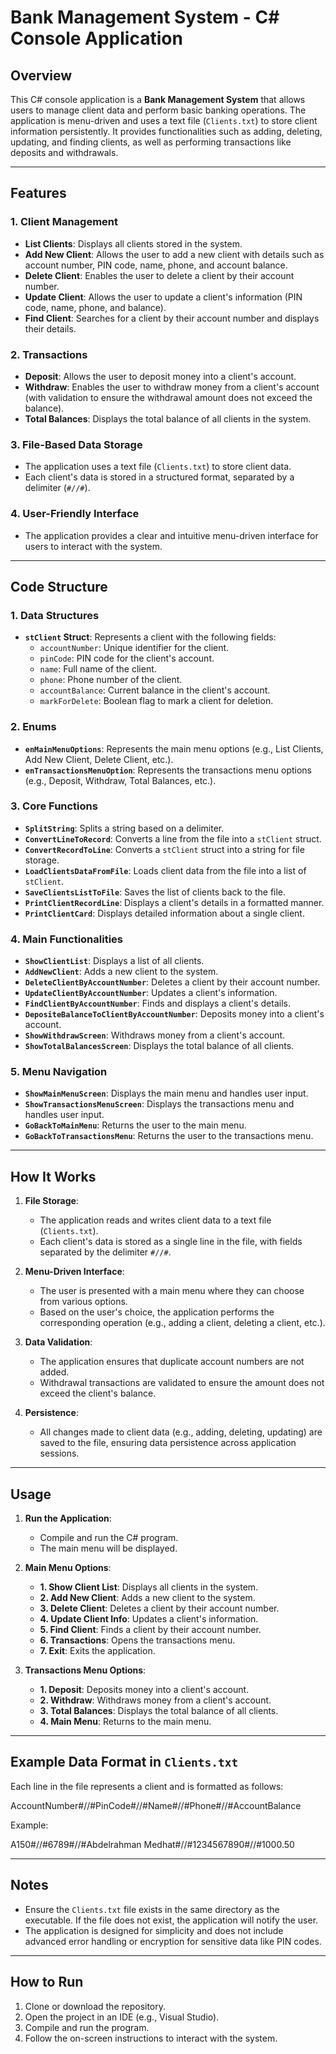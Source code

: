 # Bank Management System - C# Console Application

## Overview

This C# console application is a **Bank Management System** that allows users to manage client data and perform basic banking operations. The application is menu-driven and uses a text file (`Clients.txt`) to store client information persistently. It provides functionalities such as adding, deleting, updating, and finding clients, as well as performing transactions like deposits and withdrawals.

---

## Features

### 1. **Client Management**
   - **List Clients**: Displays all clients stored in the system.
   - **Add New Client**: Allows the user to add a new client with details such as account number, PIN code, name, phone, and account balance.
   - **Delete Client**: Enables the user to delete a client by their account number.
   - **Update Client**: Allows the user to update a client's information (PIN code, name, phone, and balance).
   - **Find Client**: Searches for a client by their account number and displays their details.

### 2. **Transactions**
   - **Deposit**: Allows the user to deposit money into a client's account.
   - **Withdraw**: Enables the user to withdraw money from a client's account (with validation to ensure the withdrawal amount does not exceed the balance).
   - **Total Balances**: Displays the total balance of all clients in the system.

### 3. **File-Based Data Storage**
   - The application uses a text file (`Clients.txt`) to store client data.
   - Each client's data is stored in a structured format, separated by a delimiter (`#//#`).

### 4. **User-Friendly Interface**
   - The application provides a clear and intuitive menu-driven interface for users to interact with the system.

---

## Code Structure

### 1. **Data Structures**
   - **`stClient` Struct**: Represents a client with the following fields:
     - `accountNumber`: Unique identifier for the client.
     - `pinCode`: PIN code for the client's account.
     - `name`: Full name of the client.
     - `phone`: Phone number of the client.
     - `accountBalance`: Current balance in the client's account.
     - `markForDelete`: Boolean flag to mark a client for deletion.

### 2. **Enums**
   - **`enMainMenuOptions`**: Represents the main menu options (e.g., List Clients, Add New Client, Delete Client, etc.).
   - **`enTransactionsMenuOption`**: Represents the transactions menu options (e.g., Deposit, Withdraw, Total Balances, etc.).

### 3. **Core Functions**
   - **`SplitString`**: Splits a string based on a delimiter.
   - **`ConvertLineToRecord`**: Converts a line from the file into a `stClient` struct.
   - **`ConvertRecordToLine`**: Converts a `stClient` struct into a string for file storage.
   - **`LoadClientsDataFromFile`**: Loads client data from the file into a list of `stClient`.
   - **`SaveClientsListToFile`**: Saves the list of clients back to the file.
   - **`PrintClientRecordLine`**: Displays a client's details in a formatted manner.
   - **`PrintClientCard`**: Displays detailed information about a single client.

### 4. **Main Functionalities**
   - **`ShowClientList`**: Displays a list of all clients.
   - **`AddNewClient`**: Adds a new client to the system.
   - **`DeleteClientByAccountNumber`**: Deletes a client by their account number.
   - **`UpdateClientByAccountNumber`**: Updates a client's information.
   - **`FindClientByAccountNumber`**: Finds and displays a client's details.
   - **`DepositeBalanceToClientByAccountNumber`**: Deposits money into a client's account.
   - **`ShowWithdrawScreen`**: Withdraws money from a client's account.
   - **`ShowTotalBalancesScreen`**: Displays the total balance of all clients.

### 5. **Menu Navigation**
   - **`ShowMainMenuScreen`**: Displays the main menu and handles user input.
   - **`ShowTransactionsMenuScreen`**: Displays the transactions menu and handles user input.
   - **`GoBackToMainMenu`**: Returns the user to the main menu.
   - **`GoBackToTransactionsMenu`**: Returns the user to the transactions menu.

---

## How It Works

1. **File Storage**:
   - The application reads and writes client data to a text file (`Clients.txt`).
   - Each client's data is stored as a single line in the file, with fields separated by the delimiter `#//#`.

2. **Menu-Driven Interface**:
   - The user is presented with a main menu where they can choose from various options.
   - Based on the user's choice, the application performs the corresponding operation (e.g., adding a client, deleting a client, etc.).

3. **Data Validation**:
   - The application ensures that duplicate account numbers are not added.
   - Withdrawal transactions are validated to ensure the amount does not exceed the client's balance.

4. **Persistence**:
   - All changes made to client data (e.g., adding, deleting, updating) are saved to the file, ensuring data persistence across application sessions.

---

## Usage

1. **Run the Application**:
   - Compile and run the C# program.
   - The main menu will be displayed.

2. **Main Menu Options**:
   - **1. Show Client List**: Displays all clients in the system.
   - **2. Add New Client**: Adds a new client to the system.
   - **3. Delete Client**: Deletes a client by their account number.
   - **4. Update Client Info**: Updates a client's information.
   - **5. Find Client**: Finds a client by their account number.
   - **6. Transactions**: Opens the transactions menu.
   - **7. Exit**: Exits the application.

3. **Transactions Menu Options**:
   - **1. Deposit**: Deposits money into a client's account.
   - **2. Withdraw**: Withdraws money from a client's account.
   - **3. Total Balances**: Displays the total balance of all clients.
   - **4. Main Menu**: Returns to the main menu.

---

## Example Data Format in `Clients.txt`

Each line in the file represents a client and is formatted as follows:

AccountNumber#//#PinCode#//#Name#//#Phone#//#AccountBalance


Example:

A150#//#6789#//#Abdelrahman Medhat#//#1234567890#//#1000.50


---

## Notes

- Ensure the `Clients.txt` file exists in the same directory as the executable. If the file does not exist, the application will notify the user.
- The application is designed for simplicity and does not include advanced error handling or encryption for sensitive data like PIN codes.

---

## How to Run

1. Clone or download the repository.
2. Open the project in an IDE (e.g., Visual Studio).
3. Compile and run the program.
4. Follow the on-screen instructions to interact with the system.

